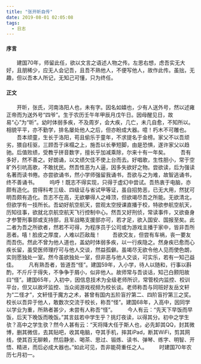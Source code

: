 ```yaml
---
title: "张开昕自传"
date: 2019-08-01 02:05:08
tags: 
  - 日志
---
```

#### 序言
&emsp;&emsp;建国70年，师留此任，欲以文言之语述人物之传。左思右想，虑吾实无大好，且朋稀少，应无人会记吾，且吾不熟他人，不便写他人，故作此传。虽拙，无趣，但以吾本人所记，无知己可懂，只为终任。
#### 正文
&emsp;&emsp;开昕，张氏，河南洛阳人也，未有字。因名如嬉也，少有人送外号，然以述雍正帝而为送外号“四爷”。生于农历壬午年甲辰月戊午日。因母醒见日，故易“心”为“昕”。幼时体弱多疾，不及周岁，会大疾，几亡，未几自愈，不知所以。相貌平平，亦不勤学，排名屡处他人之后，但亦盼成大器。噫！朽木不可雕也。
&emsp;&emsp;吾本顽童，生长于洛阳，苟且偷乐于童年，不求提名于金榜。家父不以吾顽劣，猥自枉驱，三顾吾于床榻之上，施吾以长拳短脚，由是恐惧，遂许家父以趋驰。后值败绩，受教乎拼音数字，擅长乎加减乘除，尔来十有一年矣。
&emsp;&emsp;吾有多好，然不善之。好朗诵，以文绩欠佳不使上台而去。好唱歌，生性胆小，常于空旷外引吭高歌，不敢扰民。然吾性恶为人逼，因多失欲好之物。尝欲读，后为强读名著而读书倦。亦尝欲诵书，然小学师强留我诵书，吾欲与之为难，故智逃诵书，终不善诵书。
&emsp;&emsp;呜呼！既志不得实现，只得于虚幻中尝试。吾热衷于电脑，亦颇有造化。尝得科考三级、四级证与省试甲等证，虽自招势恶，已无大用，然犹可明吾颇有造化。吾志不在高，无欲攀得人之峰顶，但欲竭尽吾之所能。无欲清北，但欲学有一技所长。吾幼好航空航天，尝观太空授课直播于校，特欲参航空航天，历知往事，欲就北京航空航天飞行控制中心。然吾又好刑侦，常读事件，又欲奋身才参警刑事部或支持部，且军战略支援部亦可，若才足，欲入国安、国报至矣。此二者为吾之所欲者，然若不可得，为程序员于公司或为游戏主播于家中，皆非吾所恶者。嘻！脸皮之厚度，人难以匹敌哉！
&emsp;&emsp;吾欲交友，但尝有车祸，丧一要友而吾伤。然此不曾为他人道也，盖幼时体弱多疾，以一行疾隐之。然身疾已愈而心疾长留，虽受医师理疗可与他人交谈，然益孤僻。虽竭尽无欲令他人见而使色朗，实则愿独处一室。然今虽欲独处一室，但非恶与他人交谈，可实乐，若有一知己益佳。
&emsp;&emsp;凡有熟吾者，皆道吾“怪”。建国59年，入小学，待人以随和，行事以斟酌，不斤斤于得失，不争争于屑小，似非他人。故师常与吾谈话，知己白颢阳故曰“怪”。建国65年，入初中，因信息技术为全级老师所识，常管校内监控、校训平台，但又以故坏监控、当众阅游戏视频为校长谈。老师称吾与同班好友岳文轩为“二怪才”，文轩怪于魔方之术，甚曾有国内五阶盲拧第二、四阶盲拧第三之奖。校长以吾异于他人，敢数次交流于校长，称吾“怪”。建国68年，入高中，因同学以学业为重，所熟者甚少，未尝有人称吾“怪”。
&emsp;&emsp;今人有云：“先天下早饭而早饭，后天下晚饭而晚饭。”其言兹若中学生乎？挑灯夜读，以得其分。初中之学生欤？高中之学生欤？然今人甚有云：“天将降大任于斯人也，必先卸其QQ，封其微博，删其微信，去其贴吧，收其电脑，夺其手机，摔其iPad，断其WiFi，剪其网线，使其百无聊赖，然后静坐、喝茶、思过、锻炼、读书、弹琴、练字、明智、开悟、精进，而后必成大器也。”如此可见，吾非能荷重任之人。
&emsp;&emsp;时建国70年农历七月初一。
